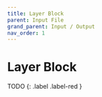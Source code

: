 ```yaml
---
title: Layer Block
parent: Input File
grand_parent: Input / Output
nav_order: 1
---
```

# Layer Block

TODO
{: .label .label-red }
